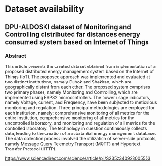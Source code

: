 # Dataset availability
## DPU-ALDOSKI dataset of Monitoring and Controlling distributed far distances energy consumed system based on Internet of Things
### Abstract
This article presents the created dataset obtained from implementation of a proposed distributed energy management system based on the Internet of Things (IoT). The proposed approach was implemented and evaluated at two distinct institutions, namely Duhok and Shekhan, which are geographically distant from each other. The proposed system comprises two primary phases, namely Monitoring and Controlling, which are implemented using ESP32 microcontrollers. The power usage indicators, namely Voltage, current, and Frequency, have been subjected to meticulous monitoring and regulation. Three principal methodologies are employed for each institution, namely: comprehensive monitoring of all metrics for the entire institution, comprehensive monitoring of all metrics for the uncontrolled laboratory, and monitoring and regulation of all metrics for the controlled laboratory. The technology in question continuously collects data, leading to the creation of a substantial energy management database. The data collection process involved the utilization of server-side protocols, namely Message Query Telemetry Transport (MQTT) and Hypertext Transfer Protocol (HTTP).

https://www.sciencedirect.com/science/article/pii/S2352340923005553